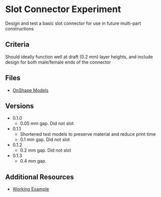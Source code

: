 # Slot Connector Experiment

Design and test a basic slot connector for use in future multi-part constructions

## Criteria

Should ideally function well at draft (0.2 mm) layer heights, and include design for both male/female ends of the connector

## Files

- [OnShape Models](https://cad.onshape.com/documents?nodeId=e52f12f402faae27812079b1&resourceType=folder&column=modifiedAt&order=desc&viewMode=0)

## Versions

- 0.1.0
  - 0.05 mm gap. Did not slot
- 0.1.1
  - Shortened test models to preserve material and reduce print time
  - 0.1 mm gap. Did not slot
- 0.1.2
  - 0.2 mm gap. Did not slot
- 0.1.3
  - 0.4 mm gap.

## Additional Resources

- [Working Example](https://www.thingiverse.com/thing:2917932)
